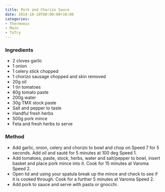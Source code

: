 ```yaml
---
title: Pork and Chorizo Sauce
date: 2014-10-10T00:00:00+10:00
categories:
- Thermomix
- Main
- ToTry
---
```









### Ingredients

* 2 cloves garlic
* 1 onion
* 1 celery stick chopped
* 1 chorizo sausage chopped and skin removed
* 20g oil
* 1 tin tomatoes
* 80g tomato paste
* 200g water
* 30g TMX stock paste
* Salt and pepper to taste
* Handful fresh herbs
* 500g pork mince
* Feta and fresh herbs to serve

### Method

* Add garlic, onion, celery and chorizo to bowl and chop on Speed 7 for 5 seconds.  Add oil and sauté for 5 minutes at 100 deg Speed 1.
* Add tomatoes, paste, stock, herbs, water and salt/pepper to bowl, insert basket and place pork mince into it.  Cook for 15 minutes at Varoma Speed 2. 
* Open lid and using your spatula break up the mince and check to see if it is cooked through.  Cook for a further 5 minutes at Varoma Speed 2.
* Add pork to sauce and serve with pasta or gnocchi.
